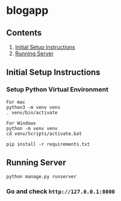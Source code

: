 # blogapp

## Contents

1. [Initial Setup Instructions](#initial-setup-instructions)
1. [Running Server](#running-server)


## Initial Setup Instructions

### Setup Python Virtual Environment
```buildoutcfg
For mac
python3 -m venv venv
. venv/bin/activate

For Windows
python -m venv venv
cd venv/Scripts/activate.bat

pip install -r requirements.txt
```
## Running Server
```
python manage.py runserver
```
### Go and check `http://127.0.0.1:8000`
